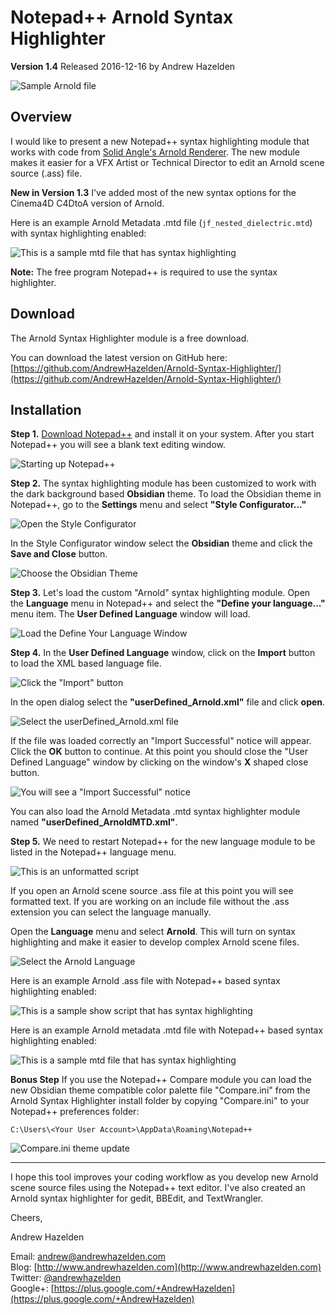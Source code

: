 # Notepad++ Arnold Syntax Highlighter  #
**Version 1.4** Released 2016-12-16 
by Andrew Hazelden

![Sample Arnold file](screenshots/arnold_syntax_highlighter.png)

## Overview ##
I would like to present a new Notepad++ syntax highlighting module that works with code from [Solid Angle's Arnold Renderer](http://www.solidangle.com/). The new module makes it easier for a VFX Artist or Technical Director to edit an Arnold scene source (.ass) file.

**New in Version 1.3** I've added most of the new syntax options for the Cinema4D C4DtoA version of Arnold.

Here is an example Arnold Metadata .mtd file (`jf_nested_dielectric.mtd`) with syntax highlighting enabled:

![This is a sample mtd file that has syntax highlighting](screenshots/mtd_syntax_highlighting.png)


**Note:** The free program Notepad++ is required to use the syntax highlighter.

## Download ##

The Arnold Syntax Highlighter module is a free download.

You can download the latest version on GitHub here:   
[https://github.com/AndrewHazelden/Arnold-Syntax-Highlighter/](https://github.com/AndrewHazelden/Arnold-Syntax-Highlighter/)

## Installation ##

**Step 1.**  [Download Notepad++](http://notepad-plus-plus.org/download/v6.4.5.html) and install it on your system. After you start Notepad++ you will see a blank text editing window.

![Starting up Notepad++](screenshots/1_notepad++_UI_start.png)

**Step 2.**  The syntax highlighting module has been customized to work with the dark background based **Obsidian** theme. To load the Obsidian theme in Notepad++, go to the **Settings** menu and select **"Style Configurator..."**

![Open the Style Configurator](screenshots/2_style_configurator.png)

In the Style Configurator window select the **Obsidian** theme and click the **Save and Close** button. 

![Choose the Obsidian Theme](screenshots/3_style_configurator_obsidian.png)

**Step 3.** Let's load the custom "Arnold" syntax highlighting module. Open the **Language** menu in Notepad++ and select the **"Define your language..."** menu item. The **User Defined Language** window will load.

![Load the Define Your Language Window](screenshots/4_define_your_language.png)


**Step 4.** In the **User Defined Language** window, click on the **Import** button to load the XML based language file.

![Click the "Import" button](screenshots/5_import_a_language.png)

In the open dialog select the **"userDefined_Arnold.xml"** file and click **open**.

![Select the userDefined_Arnold.xml file ](screenshots/6_select_the_language_file.png)

If the file was loaded correctly an "Import Successful" notice will appear.  Click the **OK** button to continue. At this point you should close the "User Defined Language" window by clicking on the window's **X** shaped close button.

![You will see a "Import Successful" notice](screenshots/7_import_success.png)

You can also load the Arnold Metadata .mtd syntax highlighter module named **"userDefined_ArnoldMTD.xml"**.


**Step 5.**  We need to restart Notepad++ for the new language module to be listed in the Notepad++ language menu.

![This is an unformatted script](screenshots/8_unstyled_text.png)

If you open an Arnold scene source .ass file at this point you will see formatted text. If you are working on an include file without the .ass extension you can select the language manually.

Open the **Language** menu and select **Arnold**. This will turn on syntax highlighting and make it easier to develop complex Arnold scene files.
 
![Select the Arnold Language](screenshots/9_select_the_language.png)


Here is an example Arnold .ass file with Notepad++ based syntax highlighting enabled:

![This is a sample show script that has syntax highlighting](screenshots/10_highlighted_arnold.png)


Here is an example Arnold metadata .mtd file with Notepad++ based syntax highlighting enabled:

![This is a sample mtd file that has syntax highlighting](screenshots/mtd_sample_document.png)


**Bonus Step** If you use the Notepad++ Compare module you can load the new Obsidian theme compatible color palette file "Compare.ini" from the Arnold Syntax Highlighter install folder by copying "Compare.ini" to your Notepad++ preferences folder:

    C:\Users\<Your User Account>\AppData\Roaming\Notepad++

![Compare.ini theme update](screenshots/compare-color-update.png)

* * *

I hope this tool improves your coding workflow as you develop new Arnold scene source files using the Notepad++ text editor. I've also created an Arnold syntax highlighter for gedit, BBEdit, and TextWrangler.

Cheers,  

Andrew Hazelden

Email: [andrew@andrewhazelden.com](mailto:andrew@andrewhazelden.com)   
Blog: [http://www.andrewhazelden.com](http://www.andrewhazelden.com)  
Twitter: [@andrewhazelden](https://twitter.com/andrewhazelden)  
Google+: [https://plus.google.com/+AndrewHazelden](https://plus.google.com/+AndrewHazelden)



